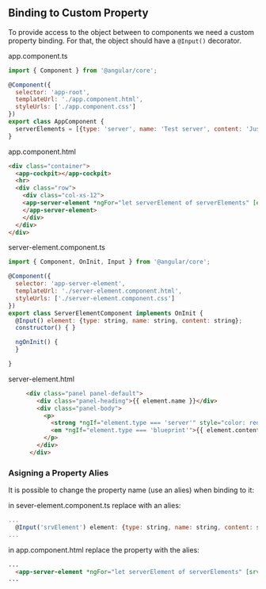 ## Binding to Custom Property
To provide access to the object between to components we need a custom property binding. For that, the object should have a `@Input()` decorator.

app.component.ts
```javascript
import { Component } from '@angular/core';

@Component({
  selector: 'app-root',
  templateUrl: './app.component.html',
  styleUrls: ['./app.component.css']
})
export class AppComponent {
  serverElements = [{type: 'server', name: 'Test server', content: 'Just a test!'}];
}
```
app.component.html
```html
<div class="container">
  <app-cockpit></app-cockpit>
  <hr>
  <div class="row">
    <div class="col-xs-12">
    <app-server-element *ngFor="let serverElement of serverElements" [element]="serverElement">
    </app-server-element>
    </div>
  </div>
</div>
```
server-element.component.ts
```javascript
import { Component, OnInit, Input } from '@angular/core';

@Component({
  selector: 'app-server-element',
  templateUrl: './server-element.component.html',
  styleUrls: ['./server-element.component.css']
})
export class ServerElementComponent implements OnInit {
  @Input() element: {type: string, name: string, content: string};
  constructor() { }

  ngOnInit() {
  }

}
```
server-element.html
```html
     <div class="panel panel-default">
        <div class="panel-heading">{{ element.name }}</div>
        <div class="panel-body">
          <p>
            <strong *ngIf="element.type === 'server'" style="color: red">{{ element.content }}</strong>
            <em *ngIf="element.type === 'blueprint'">{{ element.content }}</em>
          </p>
        </div>
      </div>
```
### Asigning a Property Alies
It is possible to change the property name (use an alies) when binding to it:

in sever-element.component.ts replace with an alies:
```javascript
...
  @Input('srvElement') element: {type: string, name: string, content: string};
...
```
in app.component.html replace the property with the alies:
```html
...
  <app-server-element *ngFor="let serverElement of serverElements" [srvElement]="serverElement">
...
```
